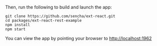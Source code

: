 

Then, run the following to build and launch the app:

```
git clone https://github.com/sencha/ext-react.git
cd packages/ext-react-rest-example
npm install
npm start
```

You can view the app by pointing your browser to [http://localhost:1962](http://localhost:1962)
